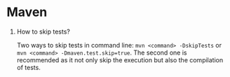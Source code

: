 # Maven

1. How to skip tests?

    Two ways to skip tests in command line: `mvn <command> -DskipTests` or `mvn <command> -Dmaven.test.skip=true`. The second one is recommended as it not only skip the execution but also the compilation of tests.

